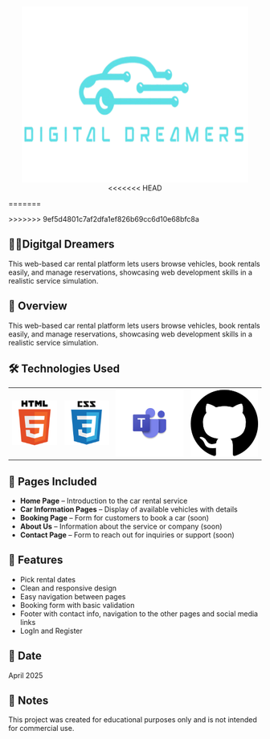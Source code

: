 <p align="center">
    <img src="IMG/digitaldreamers-removebg-preview.png" alt="Digital Dreamers logo" width="450" height="350">
<<<<<<< HEAD
</p> 
=======
</p>
>>>>>>> 9ef5d4801c7af2dfa1ef826b69cc6d10e68bfc8a

## 👨‍💻Digitgal Dreamers
This web-based car rental platform lets users browse vehicles, book rentals easily, and manage reservations, showcasing web development skills in a realistic service simulation.

## 📘 Overview
This web-based car rental platform lets users browse vehicles, book rentals easily, and manage reservations, showcasing web development skills in a realistic service simulation.

## 🛠️ Technologies Used
<table>
  <tr>
    <td><img src="IMG/htmlLogo.png" width="200"/></td>
    <td><img src="IMG/cssLogo.png" width="200"/></td>
    <td><img src="IMG/teamsLogo.png" width="300"></td>
    <td><img src="IMG/GitHub.png" width="300"></td>
  </tr>
</table>

## 📄 Pages Included
- **Home Page** – Introduction to the car rental service
- **Car Information Pages** – Display of available vehicles with details
- **Booking Page** – Form for customers to book a car  (soon)
- **About Us** – Information about the service or company  (soon)
- **Contact Page** – Form to reach out for inquiries or support  (soon)

## 🎯 Features
- Pick rental dates
- Clean and responsive design
- Easy navigation between pages
- Booking form with basic validation
- Footer with contact info, navigation to the other pages and social media links
- LogIn and Register

## 📅 Date
April 2025

## 📌 Notes
This project was created for educational purposes only and is not intended for commercial use.